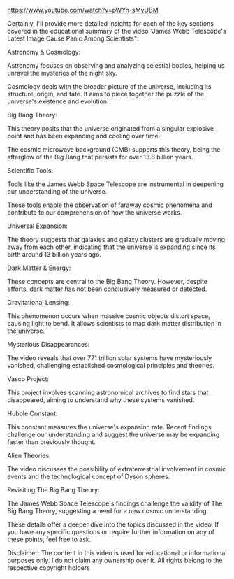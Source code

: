 https://www.youtube.com/watch?v=pWYn-sMyUBM

Certainly, I'll provide more detailed insights for each of the key sections covered in the educational summary of the video "James Webb Telescope's Latest Image Cause Panic Among Scientists":

Astronomy & Cosmology:

Astronomy focuses on observing and analyzing celestial bodies, helping us unravel the mysteries of the night sky.

Cosmology deals with the broader picture of the universe, including its structure, origin, and fate. It aims to piece together the puzzle of the universe's existence and evolution.

Big Bang Theory:

This theory posits that the universe originated from a singular explosive point and has been expanding and cooling over time.

The cosmic microwave background (CMB) supports this theory, being the afterglow of the Big Bang that persists for over 13.8 billion years.

Scientific Tools:

Tools like the James Webb Space Telescope are instrumental in deepening our understanding of the universe.

These tools enable the observation of faraway cosmic phenomena and contribute to our comprehension of how the universe works.

Universal Expansion:

The theory suggests that galaxies and galaxy clusters are gradually moving away from each other, indicating that the universe is expanding since its birth around 13 billion years ago.

Dark Matter & Energy:

These concepts are central to the Big Bang Theory. However, despite efforts, dark matter has not been conclusively measured or detected.

Gravitational Lensing:

This phenomenon occurs when massive cosmic objects distort space, causing light to bend. It allows scientists to map dark matter distribution in the universe.

Mysterious Disappearances:

The video reveals that over <bold>771 trillion solar systems</bold> have mysteriously vanished, challenging established cosmological principles and theories.

Vasco Project:

This project involves scanning astronomical archives to find stars that disappeared, aiming to understand why these systems vanished.

Hubble Constant:

This constant measures the universe's expansion rate. Recent findings challenge our understanding and suggest the universe may be expanding <bold>faster</bold> than previously thought.

Alien Theories:

The video discusses the possibility of extraterrestrial involvement in cosmic events and the technological concept of Dyson spheres.

Revisiting The Big Bang Theory:

The James Webb Space Telescope's findings challenge the validity of The Big Bang Theory, suggesting a need for a new cosmic understanding.

These details offer a deeper dive into the topics discussed in the video. If you have any specific questions or require further information on any of these points, feel free to ask.

Disclaimer: The content in this video is used for educational or informational purposes only. I do not claim any ownership over it. All rights belong to the respective copyright holders
